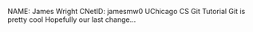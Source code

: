 NAME: James Wright	CNetID: jamesmw0
UChicago CS Git Tutorial
Git is pretty cool
Hopefully our last change...
